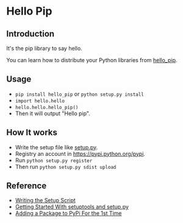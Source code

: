 
# Hello Pip

## Introduction

It's the pip library to say hello.

You can learn how to distribute your Python libraries from [hello_pip](https://pypi.python.org/pypi/hello_pip).

## Usage

* `pip install hello_pip` or `python setup.py install`
* `import hello.hello`
* `hello.hello.hello_pip()`
* Then it will output "Hello pip".

## How It works

* Write the setup file like [setup.py](https://github.com/tobegit3hub/hello_pip/blob/master/setup.py).
* Registry an account in <https://pypi.python.org/pypi>.
* Run `python setup.py register`
* Then run `python setup.py sdist upload`

## Reference

* [Writing the Setup Script](https://docs.python.org/2/distutils/setupscript.html)
* [Getting Started With setuptools and setup.py](https://pythonhosted.org/an_example_pypi_project/setuptools.html)
* [Adding a Package to PyPi For the 1st Time](http://jamie.curle.io/blog/my-first-experience-adding-package-pypi/)

